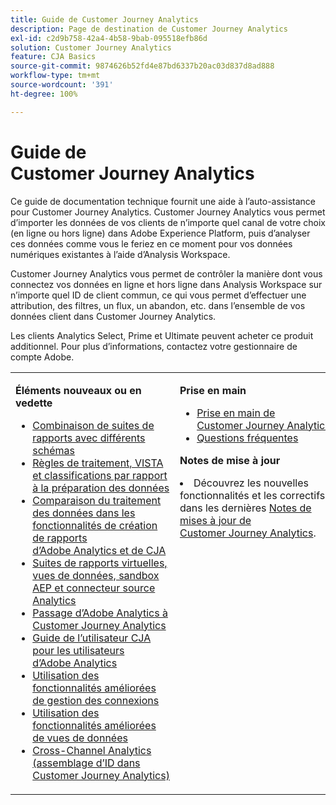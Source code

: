 ```yaml
---
title: Guide de Customer Journey Analytics
description: Page de destination de Customer Journey Analytics
exl-id: c2d9b758-42a4-4b58-9bab-095518efb86d
solution: Customer Journey Analytics
feature: CJA Basics
source-git-commit: 9874626b52fd4e87bd6337b20ac03d837d8ad888
workflow-type: tm+mt
source-wordcount: '391'
ht-degree: 100%

---
```


# Guide de Customer Journey Analytics

Ce guide de documentation technique fournit une aide à l’auto-assistance pour Customer Journey Analytics. Customer Journey Analytics vous permet d’importer les données de vos clients de n’importe quel canal de votre choix (en ligne ou hors ligne) dans Adobe Experience Platform, puis d’analyser ces données comme vous le feriez en ce moment pour vos données numériques existantes à l’aide d’Analysis Workspace.

Customer Journey Analytics vous permet de contrôler la manière dont vous connectez vos données en ligne et hors ligne dans Analysis Workspace sur n’importe quel ID de client commun, ce qui vous permet d’effectuer une attribution, des filtres, un flux, un abandon, etc. dans lʼensemble de vos données client dans Customer Journey Analytics.

Les clients Analytics Select, Prime et Ultimate peuvent acheter ce produit additionnel. Pour plus d’informations, contactez votre gestionnaire de compte Adobe.

<table frame="none"> 
 <tbody> 
  <tr> 
   <td colname="col1" colsep="0" rowsep="0" valign="top"> <p class="head"> <b>Éléments nouveaux ou en vedette</b> </p> <p> 
     <ul>
       <li><a href="https://experienceleague.adobe.com/docs/analytics-platform/using/cja-usecases/combine-report-suites.html?lang=fr"> Combinaison de suites de rapports avec différents schémas </a> </li>
      <li><a href="https://experienceleague.adobe.com/docs/analytics-platform/using/cja-overview/compare-aa-cja/pr-vista-dataprep.html?lang=fr"> Règles de traitement, VISTA et classifications par rapport à la préparation des données </a> </li>
      <li><a href="https://experienceleague.adobe.com/docs/analytics-platform/using/cja-overview/compare-aa-cja/data-processing-comparisons.html?lang=fr"> Comparaison du traitement des données dans les fonctionnalités de création de rapports d’Adobe Analytics et de CJA </a> </li>
      <li><a href="https://experienceleague.adobe.com/docs/analytics-platform/using/cja-overview/compare-aa-cja/vrs-dataview-sandbox-adc.html?lang=fr"> Suites de rapports virtuelles, vues de données, sandbox AEP et connecteur source Analytics </a> </li>
      <li><a href="https://experienceleague.adobe.com/docs/analytics-platform/using/cja-overview/aa-to-cja.html?lang=fr"> Passage d’Adobe Analytics à Customer Journey Analytics </a> </li>
      <li><a href="https://experienceleague.adobe.com/docs/analytics-platform/using/cja-overview/aa-to-cja-user.html?lang=fr"> Guide de l’utilisateur CJA pour les utilisateurs d’Adobe Analytics </a> </li>
     <li><a href="https://experienceleague.adobe.com/docs/analytics-platform/using/cja-connections/manage-connections.html?lang=fr#connection-detail"> Utilisation des fonctionnalités améliorées de gestion des connexions </a> </li>
      <li><a href="https://experienceleague.adobe.com/docs/analytics-platform/using/cja-dataviews/data-views.html?lang=fr#cja-dataviews"> Utilisation des fonctionnalités améliorées de vues de données </a> </li>
      <li><a href="https://experienceleague.adobe.com/docs/analytics-platform/using/cja-connections/cca/overview.html?lang=fr#cja-connections"> Cross-Channel Analytics (assemblage d’ID dans Customer Journey Analytics) </a> </li>
   <td colname="col2" valign="top"><p class="head"> <b>Prise en main</b> </p> 
      <ul> 
      <li><a href="https://experienceleague.adobe.com/docs/analytics-platform/using/cja-overview/cja-getting-started.html?lang=fr"> Prise en main de Customer Journey Analytics </a> </li> 
      <li><a href="https://experienceleague.adobe.com/docs/analytics-platform/using/cja-overview/cja-faq.html?lang=fr"> Questions fréquentes</a> </li> 
   </ul> <p class="head"><b>Notes de mise à jour</b> </p> 
     <li>Découvrez les nouvelles fonctionnalités et les correctifs dans les dernières <a href="https://experienceleague.adobe.com/docs/analytics-platform/using/releases/latest.html?lang=fr" format="https" scope="external">Notes de mises à jour de Customer Journey Analytics</a>. </li>
    <td colname="col3" valign="top"> <p class="head"><b>API CJA</b> </p> 
    <ul> 
     <li>Afficher tous les <a href="https://developer.adobe.com/cja-apis/docs/" format="https" scope="external"> API Customer Journey Analytics</a>. </li>
      <li>Afficher la dernière version de l’<a href="https://developer.adobe.com/cja-apis/docs/api/#tag/Reporting-API" format="https" scope="external">API de création de rapports pour Customer Journey Analytics</a>. </li>
    </ul> <p class="head"> <b>Ressources Adobe Experience Platform</b> </p> 
    <ul> 
     <li><a href="https://www.adobe.com/fr/experience-platform.html" format="http" scope="external"> Adobe Experience Platform</a> </li> 
     <li> <a href="https://experienceleague.adobe.com/docs/platform-learn/tutorials/overview.html?lang=fr" format="https" scope="external"> Didacticiels Adobe Experience Platform</a> </li> 
     <li><a href="https://www.adobe.io/apis/experienceplatform/home/api-reference.html" format="https" scope="external"> Référence d’API</a> </li> 
     <li><a href="https://www.adobe.com/fr/experience-platform/documentation-and-developer-resources.html" format="https" scope="external"> Documentation et ressources pour les développeurs</a> </li> 
    </ul> </td> 
  </tr> 
 </tbody> 
</table>
